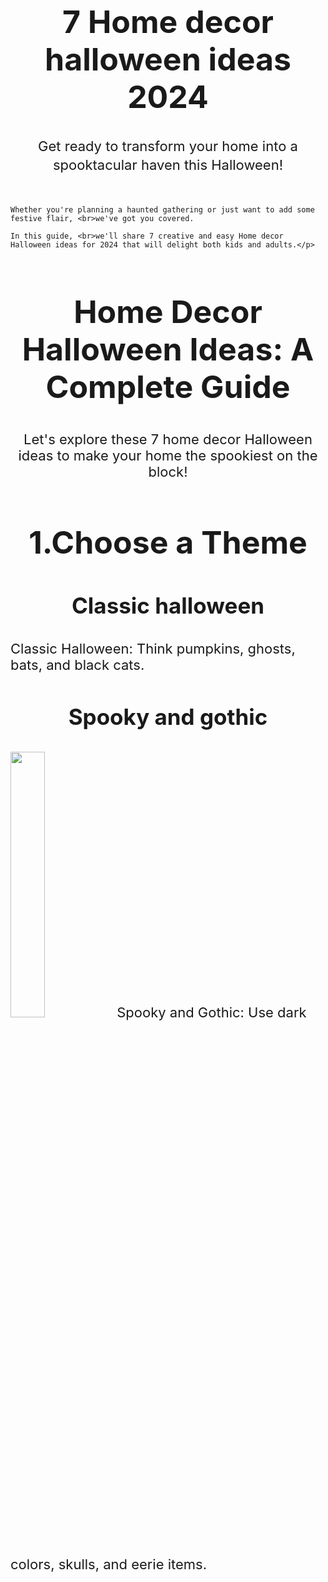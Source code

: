 <html>
<head>
<title> Techno Brainz </title>
</head>
<body>
<h1 style="font-size:50px; text-align:center;">7 Home decor halloween ideas 2024</h1>

<p style="font-size:22px; text-align: center; line-height: 30px; margin-bottom:50px">Get ready to transform your home into a spooktacular haven this Halloween!

    Whether you're planning a haunted gathering or just want to add some festive flair, <br>we've got you covered.
    
    In this guide, <br>we'll share 7 creative and easy Home decor Halloween ideas for 2024 that will delight both kids and adults.</p>
<h2 style="font-size:50px; text-align:center;">Home Decor Halloween Ideas: A Complete Guide</h2>
<p style="font-size:22px; text-align: center;">Let's explore these 7 home decor Halloween ideas to make your home the spookiest on the block!</p>
<h3 style="font-size:50px; text-align:center;">1.Choose a Theme</h3>
<h3 style="font-size:35px; text-align:center;">Classic halloween</h3>
<p1 style="font-size:22px; text-align:center;">Classic Halloween: Think pumpkins, ghosts, bats, and black cats.</p1>

<h3 style="font-size:35px; text-align:center;">Spooky and gothic</h3>
<img style="width: 33%" src="spooky.jpg">
<p1 style="font-size:22px; text-align:center;">Spooky and Gothic: Use dark colors, skulls, and eerie items.</p1>

